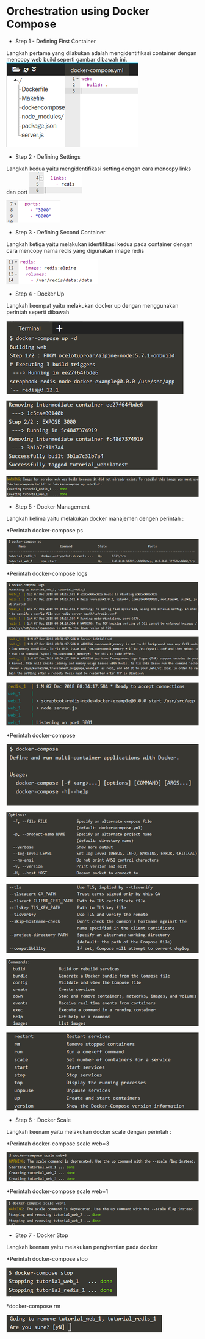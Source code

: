 # Orchestration using Docker Compose

* Step 1 - Defining First Container

Langkah pertama yang dilakukan adalah mengidentifikasi container dengan mencopy web build seperti gambar dibawah ini.
![On Demand](https://github.com/Rohmatul1/tct-docker-2/blob/master/1.png)
* Step 2 - Defining Settings

Langkah kedua yaitu mengidentifikasi setting dengan cara mencopy links dan port
![On Demand](https://github.com/Rohmatul1/tct-docker-2/blob/master/2.png)

![On Demand](https://github.com/Rohmatul1/tct-docker-2/blob/master/3.png)

* Step 3 - Defining Second Container

Langkah ketiga yaitu melakukan identifikasi kedua pada container dengan cara 
mencopy nama redis yang digunakan image redis

![On Demand](https://github.com/Rohmatul1/tct-docker-2/blob/master/4.png)

* Step 4 - Docker Up

Langkah keempat yaitu melakukan docker up dengan menggunakan perintah seperti dibawah 

![On Demand](https://github.com/Rohmatul1/tct-docker-2/blob/master/5.png)

![On Demand](https://github.com/Rohmatul1/tct-docker-2/blob/master/6.png)

![On Demand](https://github.com/Rohmatul1/tct-docker-2/blob/master/7.png)

* Step 5 - Docker Management

Langkah kelima yaitu melakukan docker manajemen dengen perintah :

*Perintah docker-compose ps

![On Demand](https://github.com/Rohmatul1/tct-docker-2/blob/master/8.png)

*Perintah docker-compose logs

![On Demand](https://github.com/Rohmatul1/tct-docker-2/blob/master/9.png)

![On Demand](https://github.com/Rohmatul1/tct-docker-2/blob/master/10.png)

![On Demand](https://github.com/Rohmatul1/tct-docker-2/blob/master/11.png)

*Perintah docker-compose

![On Demand](https://github.com/Rohmatul1/tct-docker-2/blob/master/12.png)

![On Demand](https://github.com/Rohmatul1/tct-docker-2/blob/master/13.png)

![On Demand](https://github.com/Rohmatul1/tct-docker-2/blob/master/14.png)

![On Demand](https://github.com/Rohmatul1/tct-docker-2/blob/master/15.png)

![On Demand](https://github.com/Rohmatul1/tct-docker-2/blob/master/16.png)

* Step 6 - Docker Scale

Langkah keenam yaitu melakukan docker scale dengan perintah :

*Perintah docker-compose scale web=3

![On Demand](https://github.com/Rohmatul1/tct-docker-2/blob/master/17.png)

*Perintah docker-compose scale web=1

![On Demand](https://github.com/Rohmatul1/tct-docker-2/blob/master/18.png)

* Step 7 - Docker Stop

Langkah keenam yaitu melakukan penghentian pada docker 

*Perintah docker-compose stop

![On Demand](https://github.com/Rohmatul1/tct-docker-2/blob/master/19.png)

*docker-compose rm

![On Demand](https://github.com/Rohmatul1/tct-docker-2/blob/master/20.png)